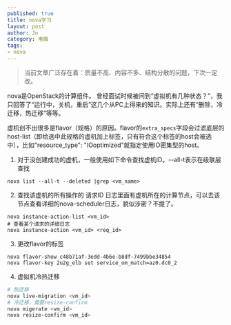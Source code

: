 ```yaml
---
published: true
title: nova学习
layout: post
author: Jn
category: 电脑
tags: 
- nova
---
```



> 当前文章广泛存在着：质量不高、内容不多、结构分散的问题，下次一定改。

nova是OpenStack的计算组件。
曾经面试时候被问到“虚拟机有几种状态？”，我只回答了“运行中，关机，重启”这几个从PC上得来的知识。实际上还有“删除，冷迁移，热迁移”等等。

虚机创不出很多是flavor（规格）的原因。flavor的`extra_specs`字段会过滤底层的host-list（即给选中此规格的虚机加上标签，只有符合这个标签的host会被选中），比如"resource_type": "IOoptimized"就指定使用IO密集型的host。

1. 对于没创建成功的虚机，一般使用如下命令查找虚机ID。--all-t表示在级联层查找
```
nova list --all-t --deleted |grep <vm_name>
```

2. 查找该虚机的所有操作的 请求ID
日志里面有虚机所在的计算节点，可以去该节点查看详细的nova-scheduler日志，貌似涉密？不提了。
```
nova instance-action-list <vm_id>
# 查看某个请求的详细日志
nova instance-action <vm_id> <req_id>
```

3. 更改flavor的标签
```
nova flavor-show c48b71af-3edd-4b6e-b8df-7499bbe34854
nova flavor-key 2u2g_elb set service_om_match=az0.dc0_2
```

4. 虚拟机冷热迁移
```bash
# 热迁移
nova live-migration <vm_id>
# 冷迁移，需要resize-confirm 
nova migerate <vm_id>
nova resize-confirm <vm_id>
```

